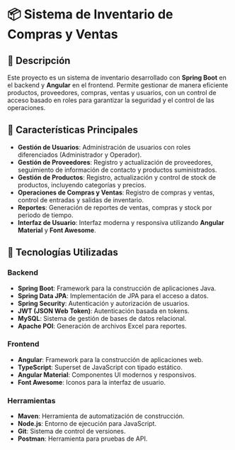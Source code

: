 # 📦 Sistema de Inventario de Compras y Ventas

## 🎯 Descripción

Este proyecto es un sistema de inventario desarrollado con **Spring Boot** en el backend y **Angular** en el frontend. Permite gestionar de manera eficiente productos, proveedores, compras, ventas y usuarios, con un control de acceso basado en roles para garantizar la seguridad y el control de las operaciones.

## 🔑 Características Principales

- **Gestión de Usuarios**: Administración de usuarios con roles diferenciados (Administrador y Operador).
- **Gestión de Proveedores**: Registro y actualización de proveedores, seguimiento de información de contacto y productos suministrados.
- **Gestión de Productos**: Registro, actualización y control de stock de productos, incluyendo categorías y precios.
- **Operaciones de Compras y Ventas**: Registro de compras y ventas, control de entradas y salidas de inventario.
- **Reportes**: Generación de reportes de ventas, compras y stock por periodo de tiempo.
- **Interfaz de Usuario**: Interfaz moderna y responsiva utilizando **Angular Material** y **Font Awesome**.

## 🧩 Tecnologías Utilizadas

### Backend

- **Spring Boot**: Framework para la construcción de aplicaciones Java.
- **Spring Data JPA**: Implementación de JPA para el acceso a datos.
- **Spring Security**: Autenticación y autorización de usuarios.
- **JWT (JSON Web Token)**: Autenticación basada en tokens.
- **MySQL**: Sistema de gestión de bases de datos relacional.
- **Apache POI**: Generación de archivos Excel para reportes.

### Frontend

- **Angular**: Framework para la construcción de aplicaciones web.
- **TypeScript**: Superset de JavaScript con tipado estático.
- **Angular Material**: Componentes UI modernos y responsivos.
- **Font Awesome**: Iconos para la interfaz de usuario.

### Herramientas

- **Maven**: Herramienta de automatización de construcción.
- **Node.js**: Entorno de ejecución para JavaScript.
- **Git**: Sistema de control de versiones.
- **Postman**: Herramienta para pruebas de API.
